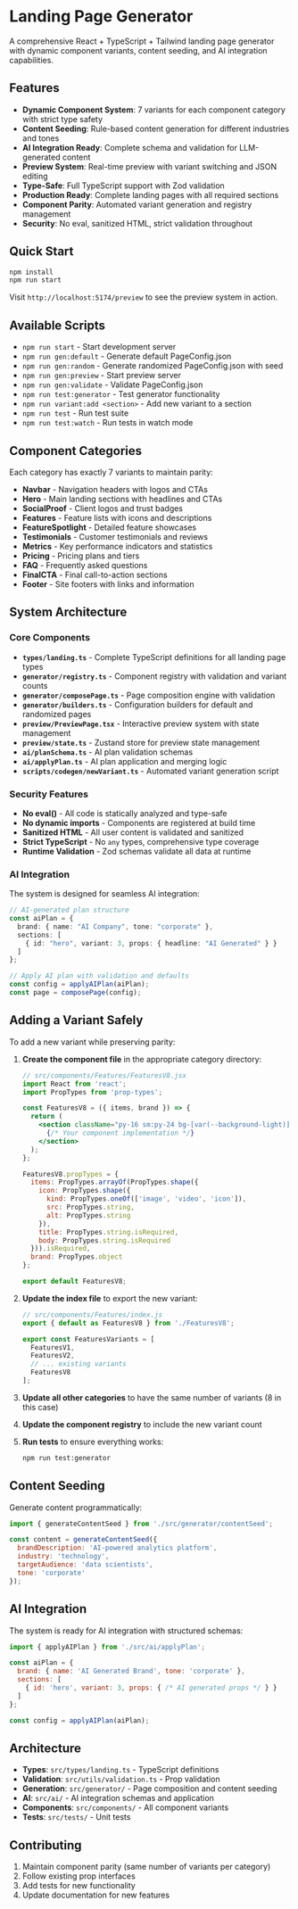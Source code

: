 # Landing Page Generator

A comprehensive React + TypeScript + Tailwind landing page generator with dynamic component variants, content seeding, and AI integration capabilities.

## Features

- **Dynamic Component System**: 7 variants for each component category with strict type safety
- **Content Seeding**: Rule-based content generation for different industries and tones
- **AI Integration Ready**: Complete schema and validation for LLM-generated content
- **Preview System**: Real-time preview with variant switching and JSON editing
- **Type-Safe**: Full TypeScript support with Zod validation
- **Production Ready**: Complete landing pages with all required sections
- **Component Parity**: Automated variant generation and registry management
- **Security**: No eval, sanitized HTML, strict validation throughout

## Quick Start

```bash
npm install
npm run start
```

Visit `http://localhost:5174/preview` to see the preview system in action.

## Available Scripts

- `npm run start` - Start development server
- `npm run gen:default` - Generate default PageConfig.json
- `npm run gen:random` - Generate randomized PageConfig.json with seed
- `npm run gen:preview` - Start preview server
- `npm run gen:validate` - Validate PageConfig.json
- `npm run test:generator` - Test generator functionality
- `npm run variant:add <section>` - Add new variant to a section
- `npm run test` - Run test suite
- `npm run test:watch` - Run tests in watch mode

## Component Categories

Each category has exactly 7 variants to maintain parity:

- **Navbar** - Navigation headers with logos and CTAs
- **Hero** - Main landing sections with headlines and CTAs
- **SocialProof** - Client logos and trust badges
- **Features** - Feature lists with icons and descriptions
- **FeatureSpotlight** - Detailed feature showcases
- **Testimonials** - Customer testimonials and reviews
- **Metrics** - Key performance indicators and statistics
- **Pricing** - Pricing plans and tiers
- **FAQ** - Frequently asked questions
- **FinalCTA** - Final call-to-action sections
- **Footer** - Site footers with links and information

## System Architecture

### Core Components

- **`types/landing.ts`** - Complete TypeScript definitions for all landing page types
- **`generator/registry.ts`** - Component registry with validation and variant counts
- **`generator/composePage.ts`** - Page composition engine with validation
- **`generator/builders.ts`** - Configuration builders for default and randomized pages
- **`preview/PreviewPage.tsx`** - Interactive preview system with state management
- **`preview/state.ts`** - Zustand store for preview state management
- **`ai/planSchema.ts`** - AI plan validation schemas
- **`ai/applyPlan.ts`** - AI plan application and merging logic
- **`scripts/codegen/newVariant.ts`** - Automated variant generation script

### Security Features

- **No eval()** - All code is statically analyzed and type-safe
- **No dynamic imports** - Components are registered at build time
- **Sanitized HTML** - All user content is validated and sanitized
- **Strict TypeScript** - No `any` types, comprehensive type coverage
- **Runtime Validation** - Zod schemas validate all data at runtime

### AI Integration

The system is designed for seamless AI integration:

```typescript
// AI-generated plan structure
const aiPlan = {
  brand: { name: "AI Company", tone: "corporate" },
  sections: [
    { id: "hero", variant: 3, props: { headline: "AI Generated" } }
  ]
};

// Apply AI plan with validation and defaults
const config = applyAIPlan(aiPlan);
const page = composePage(config);
```

## Adding a Variant Safely

To add a new variant while preserving parity:

1. **Create the component file** in the appropriate category directory:
   ```jsx
   // src/components/Features/FeaturesV8.jsx
   import React from 'react';
   import PropTypes from 'prop-types';

   const FeaturesV8 = ({ items, brand }) => {
     return (
       <section className="py-16 sm:py-24 bg-[var(--background-light)] dark:bg-[var(--background-dark)]">
         {/* Your component implementation */}
       </section>
     );
   };

   FeaturesV8.propTypes = {
     items: PropTypes.arrayOf(PropTypes.shape({
       icon: PropTypes.shape({
         kind: PropTypes.oneOf(['image', 'video', 'icon']),
         src: PropTypes.string,
         alt: PropTypes.string
       }),
       title: PropTypes.string.isRequired,
       body: PropTypes.string.isRequired
     })).isRequired,
     brand: PropTypes.object
   };

   export default FeaturesV8;
   ```

2. **Update the index file** to export the new variant:
   ```javascript
   // src/components/Features/index.js
   export { default as FeaturesV8 } from './FeaturesV8';
   
   export const FeaturesVariants = [
     FeaturesV1,
     FeaturesV2,
     // ... existing variants
     FeaturesV8
   ];
   ```

3. **Update all other categories** to have the same number of variants (8 in this case)

4. **Update the component registry** to include the new variant count

5. **Run tests** to ensure everything works:
   ```bash
   npm run test:generator
   ```

## Content Seeding

Generate content programmatically:

```javascript
import { generateContentSeed } from './src/generator/contentSeed';

const content = generateContentSeed({
  brandDescription: 'AI-powered analytics platform',
  industry: 'technology',
  targetAudience: 'data scientists',
  tone: 'corporate'
});
```

## AI Integration

The system is ready for AI integration with structured schemas:

```javascript
import { applyAIPlan } from './src/ai/applyPlan';

const aiPlan = {
  brand: { name: 'AI Generated Brand', tone: 'corporate' },
  sections: [
    { id: 'hero', variant: 3, props: { /* AI generated props */ } }
  ]
};

const config = applyAIPlan(aiPlan);
```

## Architecture

- **Types**: `src/types/landing.ts` - TypeScript definitions
- **Validation**: `src/utils/validation.ts` - Prop validation
- **Generation**: `src/generator/` - Page composition and content seeding
- **AI**: `src/ai/` - AI integration schemas and application
- **Components**: `src/components/` - All component variants
- **Tests**: `src/tests/` - Unit tests

## Contributing

1. Maintain component parity (same number of variants per category)
2. Follow existing prop interfaces
3. Add tests for new functionality
4. Update documentation for new features
